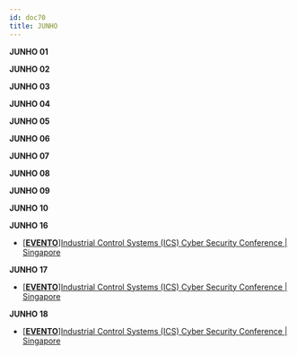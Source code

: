 ```yaml
---
id: doc70
title: JUNHO
---
```


**JUNHO 01**

**JUNHO 02**

**JUNHO 03**

**JUNHO 04**

**JUNHO 05**



**JUNHO 06**


**JUNHO 07**

**JUNHO 08**

**JUNHO 09**

**JUNHO 10**

**JUNHO 16**

- [[**EVENTO**]Industrial Control Systems (ICS) Cyber Security Conference | Singapore](https://www.icscybersecurityconference.com/)

**JUNHO 17**

- [[**EVENTO**]Industrial Control Systems (ICS) Cyber Security Conference | Singapore](https://www.icscybersecurityconference.com/)

**JUNHO 18**

- [[**EVENTO**]Industrial Control Systems (ICS) Cyber Security Conference | Singapore](https://www.icscybersecurityconference.com/)
